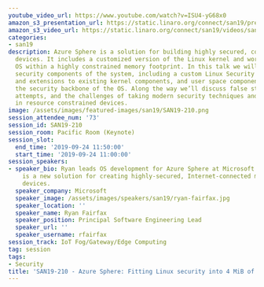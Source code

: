 ```yaml
---
youtube_video_url: https://www.youtube.com/watch?v=ISU4-yG68x0
amazon_s3_presentation_url: https://static.linaro.org/connect/san19/presentations/san19-210.pdf
amazon_s3_video_url: https://static.linaro.org/connect/san19/videos/san19-210.mp4
categories:
- san19
description: Azure Sphere is a solution for building highly secured, connected microcontroller-powered
  devices. It includes a customized version of the Linux kernel and work to fit the
  OS within a highly constrained memory footprint. In this talk we will cover the
  security components of the system, including a custom Linux Security Module, modifications
  and extensions to existing kernel components, and user space components that form
  the security backbone of the OS. Along the way we’ll discuss false starts, failed
  attempts, and the challenges of taking modern security techniques and fitting them
  in resource constrained devices.
image: /assets/images/featured-images/san19/SAN19-210.png
session_attendee_num: '73'
session_id: SAN19-210
session_room: Pacific Room (Keynote)
session_slot:
  end_time: '2019-09-24 11:50:00'
  start_time: '2019-09-24 11:00:00'
session_speakers:
- speaker_bio: Ryan leads OS development for Azure Sphere at Microsoft. Azure Sphere
    is a new solution for creating highly-secured, Internet-connected microcontroller
    devices.
  speaker_company: Microsoft
  speaker_image: /assets/images/speakers/san19/ryan-fairfax.jpg
  speaker_location: ''
  speaker_name: Ryan Fairfax
  speaker_position: Principal Software Engineering Lead
  speaker_url: ''
  speaker_username: rfairfax
session_track: IoT Fog/Gateway/Edge Computing
tag: session
tags:
- Security
title: 'SAN19-210 - Azure Sphere: Fitting Linux security into 4 MiB of RAM'
---
```

